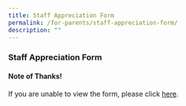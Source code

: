 ```yaml
---
title: Staff Appreciation Form
permalink: /for-parents/staff-appreciation-form/
description: ""
---
```

### Staff Appreciation Form

#### Note of Thanks!

If you are unable to view the form, please click [here](https://docs.google.com/forms/d/e/1FAIpQLSd3-Ep3DTjVwICiu5glDTAyc5DBM-tIqRvnblA_2tnQK1k8SQ/viewform).